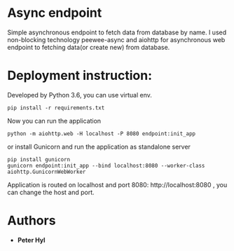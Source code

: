 # Async endpoint
Simple asynchronous endpoint to fetch data from database by name. I used
non-blocking technology peewee-async and aiohttp for asynchronous web endpoint
to fetching data(or create new) from database.
# Deployment instruction:
Developed by Python 3.6, you can use virtual env.
```
pip install -r requirements.txt
```
Now you can run the application
```
python -m aiohttp.web -H localhost -P 8080 endpoint:init_app
```
or install Gunicorn and run the application as standalone server
```
pip install gunicorn
gunicorn endpoint:init_app --bind localhost:8080 --worker-class aiohttp.GunicornWebWorker
```
Application is routed on localhost and port 8080: http://localhost:8080 , you can change the
host and port.

# Authors
* **Peter Hyl**
